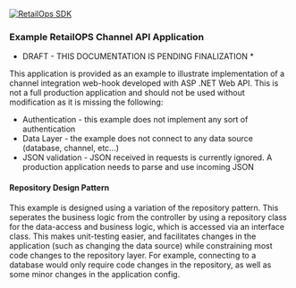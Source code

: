 [![RetailOps SDK](http://cdn2.hubspot.net/hubfs/530512/Image/logo.png)](http://retailops.com)

### Example RetailOPS Channel API Application

* DRAFT - THIS DOCUMENTATION IS PENDING FINALIZATION *

This application is provided as an example to illustrate implementation of a channel integration web-hook
developed with ASP .NET Web API. This is not a full production application and should not be used without modification
as it is missing the following:
- Authentication - this example does not implement any sort of authentication
- Data Layer - the example does not connect to any data source (database, channel, etc...) 
- JSON validation - JSON received in requests is currently ignored. A production application needs to parse and use incoming JSON
    
#### Repository Design Pattern
This example is designed using a variation of the repository pattern. This seperates the business logic from the controller by using a repository class
for the data-access and business logic, which is accessed via an interface class. This makes unit-testing easier, and facilitates
changes in the application (such as changing the data source) while constraining most code changes to the repository layer. For example, connecting 
to a database would only require code changes in the repository, as well as some minor changes in the application config.
